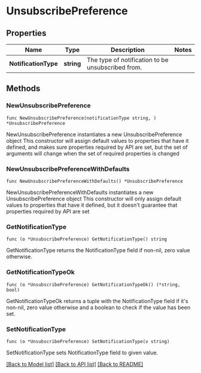 # UnsubscribePreference

## Properties

Name | Type | Description | Notes
------------ | ------------- | ------------- | -------------
**NotificationType** | **string** | The type of notification to be unsubscribed from. | 

## Methods

### NewUnsubscribePreference

`func NewUnsubscribePreference(notificationType string, ) *UnsubscribePreference`

NewUnsubscribePreference instantiates a new UnsubscribePreference object
This constructor will assign default values to properties that have it defined,
and makes sure properties required by API are set, but the set of arguments
will change when the set of required properties is changed

### NewUnsubscribePreferenceWithDefaults

`func NewUnsubscribePreferenceWithDefaults() *UnsubscribePreference`

NewUnsubscribePreferenceWithDefaults instantiates a new UnsubscribePreference object
This constructor will only assign default values to properties that have it defined,
but it doesn't guarantee that properties required by API are set

### GetNotificationType

`func (o *UnsubscribePreference) GetNotificationType() string`

GetNotificationType returns the NotificationType field if non-nil, zero value otherwise.

### GetNotificationTypeOk

`func (o *UnsubscribePreference) GetNotificationTypeOk() (*string, bool)`

GetNotificationTypeOk returns a tuple with the NotificationType field if it's non-nil, zero value otherwise
and a boolean to check if the value has been set.

### SetNotificationType

`func (o *UnsubscribePreference) SetNotificationType(v string)`

SetNotificationType sets NotificationType field to given value.



[[Back to Model list]](../README.md#documentation-for-models) [[Back to API list]](../README.md#documentation-for-api-endpoints) [[Back to README]](../README.md)


